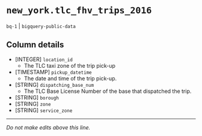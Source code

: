 # `new_york.tlc_fhv_trips_2016`
`bq-1` | `bigquery-public-data`

## Column details
* [INTEGER]   `location_id`
  - The TLC taxi zone of the trip pick-up
* [TIMESTAMP] `pickup_datetime`
  - The date and time of the trip pick-up.
* [STRING]    `dispatching_base_num`
  - The TLC Base License Number of the base that dispatched the trip.
* [STRING]    `borough`
* [STRING]    `zone`
* [STRING]    `service_zone`

-------------------------------------------------------------------------------
*Do not make edits above this line.*
